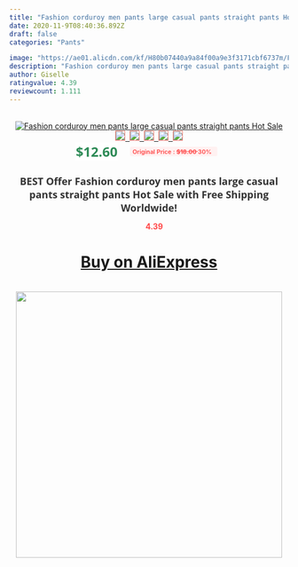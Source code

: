 ```yaml
---
title: "Fashion corduroy men pants large casual pants straight pants Hot Sale"
date: 2020-11-9T08:40:36.892Z
draft: false
categories: "Pants"

image: "https://ae01.alicdn.com/kf/H80b07440a9a84f00a9e3f3171cbf6737m/Fashion-corduroy-men-pants-large-casual-pants-straight-pants-Hot-Sale.jpg"
description: "Fashion corduroy men pants large casual pants straight pants Hot Sale"
author: Giselle
ratingvalue: 4.39
reviewcount: 1.111
---
```

<br>
<div style="text-align: center;">
<a href="https://s.click.aliexpress.com/e/_ANa8ZX" target="_blank" rel="nofollow noopener noreferrer"><img alt="Fashion corduroy men pants large casual pants straight pants Hot Sale" class="magnifier-image" src="https://ae01.alicdn.com/kf/H80b07440a9a84f00a9e3f3171cbf6737m/Fashion-corduroy-men-pants-large-casual-pants-straight-pants-Hot-Sale.jpg_640x640.jpg">
<br>
<img style="border:1px solid salmon" src="https://ae01.alicdn.com/kf/H80b07440a9a84f00a9e3f3171cbf6737m/Fashion-corduroy-men-pants-large-casual-pants-straight-pants-Hot-Sale.jpg_120x120.jpg">&nbsp;&nbsp;<img style="border:1px solid salmon" src="https://ae01.alicdn.com/kf/H04a644a9218748228be23045723e2e16v/Fashion-corduroy-men-pants-large-casual-pants-straight-pants-Hot-Sale.jpg_120x120.jpg">&nbsp;&nbsp;<img style="border:1px solid salmon" src="https://ae01.alicdn.com/kf/H74b672ff2a74403989bf5cd375943e14f/Fashion-corduroy-men-pants-large-casual-pants-straight-pants-Hot-Sale.jpg_120x120.jpg">&nbsp;&nbsp;<img style="border:1px solid salmon" src="https://ae01.alicdn.com/kf/Hb2af9acb484941278a41ff33f9b6b675l/Fashion-corduroy-men-pants-large-casual-pants-straight-pants-Hot-Sale.jpg_120x120.jpg">&nbsp;&nbsp;<img style="border:1px solid salmon" src="https://ae01.alicdn.com/kf/He24b552781c24df5986db2c4069e1830Q/Fashion-corduroy-men-pants-large-casual-pants-straight-pants-Hot-Sale.jpg_120x120.jpg"></a></div><br0>
<div style="text-align: center;"><span style="background-color: white; border: 0px; box-sizing: border-box; color: seagreen; display: inline-block; font-family: &quot;open sans&quot; , &quot;arial&quot; , &quot;helvetica&quot; , sans-serif , &quot;heiti&quot;; font-size: 24px; font-stretch: inherit; font-weight: 700; line-height: inherit; margin: 0px 10px 0px 0px; padding: 0px; vertical-align: middle;">$12.60 </span>
<span style="background: rgb(255 , 241 , 241); border-radius: 3px; border: 0px; box-sizing: border-box; color: #ff4747; display: inline-block; font-family: inherit; font-size: 12px; font-stretch: inherit; font-style: inherit; font-variant: inherit; font-weight: 600; line-height: inherit; margin: 0px; padding: 2px 5px; transform: scale(0.9); vertical-align: middle;">Original Price : <b style="text-decoration: line-through;">$18.00 </b> 30%&nbsp;&nbsp;</span></div>
<h1 style="color: #333333; display: inline-block; font-family: &quot;open sans&quot; , &quot;arial&quot; , &quot;helvetica&quot; , sans-serif , &quot;heiti&quot;; font-size: 18px; font-stretch: inherit; font-weight: 700; text-align: center;">BEST Offer Fashion corduroy men pants large casual pants straight pants Hot Sale with Free Shipping Worldwide!</h1>
<div style="color: #ff4747; text-align: center;">
<img src="https://4.bp.blogspot.com/-M0ZcTcb-5uY/XleCXlxnR4I/AAAAAAAAAEc/OrjgMkXV1oMQFaCRZj5HQwOCBcu3w1FegCPcBGAYYCw/s1600/star.png" style="height: 15px;">&nbsp;<b>4.39</b></div>
<div class="button_cont" align="center"><a class="buynow_a" href="https://s.click.aliexpress.com/e/_ANa8ZX" target="_blank" rel="nofollow noopener noreferrer"><H1>Buy on AliExpress</H1></a></div><br>
<div class="separator" style="clear: both; text-align: center;">
<img src="https://lh3.googleusercontent.com/-pTy5HemUv9M/XlePHvY0dAI/AAAAAAAAAE4/0nX5iRUoIWY8eMW9Dpxeirr157OZliDIgCLcBGAsYHQ/s1600/badge.gif" width="480">
</div>
